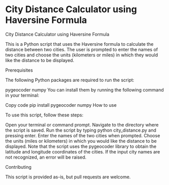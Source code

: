 # City Distance Calculator using Haversine Formula
City Distance Calculator using Haversine Formula

This is a Python script that uses the Haversine formula to calculate the distance between two cities. The user is prompted to enter the names of two cities and choose the units (kilometers or miles) in which they would like the distance to be displayed.

Prerequisites

The following Python packages are required to run the script:

pygeocoder
numpy
You can install them by running the following command in your terminal:

Copy code
pip install pygeocoder numpy
How to use

To use this script, follow these steps:

Open your terminal or command prompt.
Navigate to the directory where the script is saved.
Run the script by typing python city_distance.py and pressing enter.
Enter the names of the two cities when prompted.
Choose the units (miles or kilometers) in which you would like the distance to be displayed.
Note that the script uses the pygeocoder library to obtain the latitude and longitude coordinates of the cities. If the input city names are not recognized, an error will be raised.

Contributing

This script is provided as-is, but pull requests are welcome.
